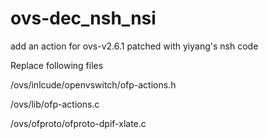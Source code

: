 # ovs-dec_nsh_nsi
add an action for ovs-v2.6.1 patched with yiyang's nsh code

Replace following files

/ovs/inlcude/openvswitch/ofp-actions.h

/ovs/lib/ofp-actions.c

/ovs/ofproto/ofproto-dpif-xlate.c
